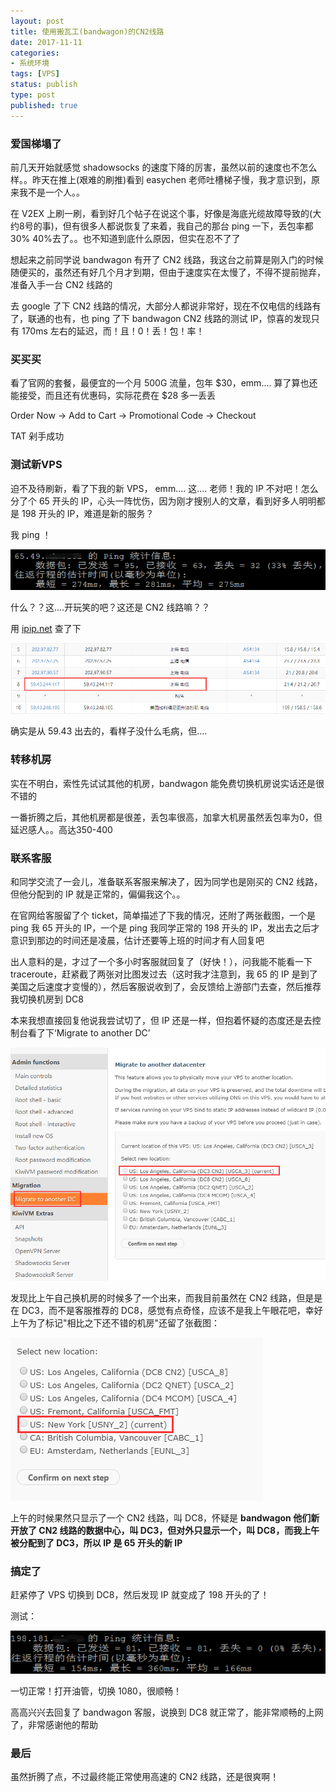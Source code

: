 ```yaml
---
layout: post
title: 使用搬瓦工(bandwagon)的CN2线路
date: 2017-11-11
categories:
- 系统环境
tags: [VPS]
status: publish
type: post
published: true
---
```


### 爱国梯塌了

前几天开始就感觉 shadowsocks 的速度下降的厉害，虽然以前的速度也不怎么样。。昨天在推上(艰难的刷推)看到 easychen 老师吐槽梯子慢，我才意识到，原来我不是一个人。。

在 V2EX 上刷一刷，看到好几个帖子在说这个事，好像是海底光缆故障导致的(大约8号的事)，但有很多人都说恢复了来着，我自己的那台 ping 一下，丢包率都30% 40%去了。。也不知道到底什么原因，但实在忍不了了

想起来之前同学说 bandwagon 有开了 CN2 线路，我这台之前算是刚入门的时候随便买的，虽然还有好几个月才到期，但由于速度实在太慢了，不得不提前抛弃，准备入手一台 CN2 线路的

去 google 了下 CN2 线路的情况，大部分人都说非常好，现在不仅电信的线路有了，联通的也有，也 ping 了下 bandwagon CN2 线路的测试 IP，惊喜的发现只有 170ms 左右的延迟，而！且！0！丢！包！率！

### 买买买

看了官网的套餐，最便宜的一个月 500G 流量，包年 $30，emm.... 算了算也还能接受，而且还有优惠码，实际花费在 $28 多一丢丢

Order Now -> Add to Cart -> Promotional Code -> Checkout

TAT 剁手成功

### 测试新VPS

迫不及待刷新，看了下我的新 VPS， emm.... 这.... 老师！我的 IP 不对吧！怎么分了个 65 开头的 IP，心头一阵忧伤，因为刚才搜别人的文章，看到好多人明明都是 198 开头的 IP，难道是新的服务？

我 ping ！

![我的65.png](/images/blog_img/20171111/我的65.png)

什么？？这....开玩笑的吧？这还是 CN2 线路嘛？？

用 [ipip.net](https://www.ipip.net/) 查了下

![从59出去.png](/images/blog_img/20171111/从59出去.png)

确实是从 59.43 出去的，看样子没什么毛病，但....

### 转移机房

实在不明白，索性先试试其他的机房，bandwagon 能免费切换机房说实话还是很不错的

一番折腾之后，其他机房都是很差，丢包率很高，加拿大机房虽然丢包率为0，但延迟感人。。高达350-400

### 联系客服

和同学交流了一会儿，准备联系客服来解决了，因为同学也是刚买的 CN2 线路，但他分配到的 IP 就是正常的，偏偏我这个。。

在官网给客服留了个 ticket，简单描述了下我的情况，还附了两张截图，一个是 ping 我 65 开头的 IP，一个是 ping 我同学正常的 198 开头的 IP，发出去之后才意识到那边的时间还是凌晨，估计还要等上班的时间才有人回复吧

出人意料的是，才过了一个多小时客服就回复了（好快！），问我能不能看一下 traceroute，赶紧截了两张对比图发过去（这时我才注意到，我 65 的 IP 是到了美国之后速度才变慢的），然后客服说收到了，会反馈给上游部门去查，然后推荐我切换机房到 DC8

本来我想直接回复他说我尝试切了，但 IP 还是一样，但抱着怀疑的态度还是去控制台看了下‘Migrate to another DC’

![用的实际是DC3.png](/images/blog_img/20171111/用的实际是DC3.png)

发现比上午自己换机房的时候多了一个出来，而我目前虽然在 CN2 线路，但是是在 DC3，而不是客服推荐的 DC8，感觉有点奇怪，应该不是我上午眼花吧，幸好上午为了标记"相比之下还不错的机房"还留了张截图：

![上午的截图.png](/images/blog_img/20171111/上午的截图.png)

上午的时候果然只显示了一个 CN2 线路，叫 DC8，怀疑是 **bandwagon 他们新开放了 CN2 线路的数据中心，叫 DC3，但对外只显示一个，叫 DC8，而我上午被分配到了 DC3，所以 IP 是 65 开头的新 IP**

### 搞定了

赶紧停了 VPS 切换到 DC8，然后发现 IP 就变成了 198 开头的了！

测试：

![新的198.png](/images/blog_img/20171111/新的198.png)

一切正常！打开油管，切换 1080，很顺畅！

高高兴兴去回复了 bandwagon 客服，说换到 DC8 就正常了，能非常顺畅的上网了，非常感谢他的帮助

### 最后

虽然折腾了点，不过最终能正常使用高速的 CN2 线路，还是很爽啊！
